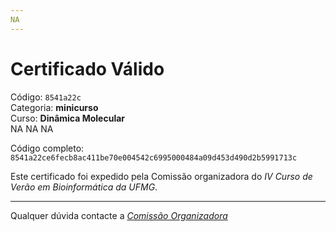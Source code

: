 ```yaml
---
NA
---
```


# Certificado Válido

Código: `8541a22c`<br>
Categoria: **minicurso**<br>
Curso: **Dinâmica Molecular**<br>
NA
NA
NA


Código completo: `8541a22ce6fecb8ac411be70e004542c6995000484a09d453d490d2b5991713c`


Este certificado foi expedido pela Comissão organizadora do *IV Curso de Verão em Bioinformática da UFMG*.

----

Qualquer dúvida contacte a [_Comissão Organizadora_](<mailto:cursobioinfoufmg@gmail.com$subject=[Certificados]>)

